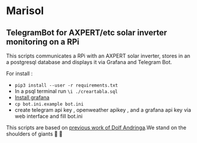 # Marisol
## TelegramBot for AXPERT/etc solar inverter monitoring on a RPi

This scripts communicates a RPi with an AXPERT solar inverter, stores in an a postgresql database and displays it via Grafana  and Telegram Bot.

For install : 
  * `pip3 install --user -r requirements.txt` 
  * In a psql terminal run  `\i ./creartabla.sql`
  * [Install grafana](http://pdacontroles.com/instalacion-completa-dashboard-grafana-en-raspberry-pi-3-b-b/)
  * `cp bot.ini.example bot.ini` 
  * create telegram api key , openweather apikey , and a grafana api key via web interface and fill bot.ini 
  
This scripts are based on [previous work of Dolf Andringa](http://allican.be/blog/2017/01/28/reverse-engineering-cypress-serial-usb.html).We stand on the shoulders of giants :muscle: :metal:


